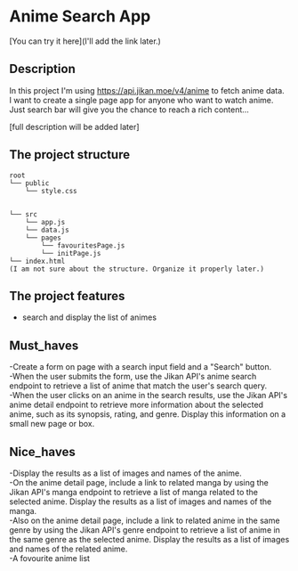 # Anime Search App

[You can try it here](I'll add the link later.)

## Description

In this project I'm using https://api.jikan.moe/v4/anime to fetch anime data.<br>
I want to create a single page app for anyone who want to watch anime.<br>
Just search bar will give you the chance to reach a rich content...

[full description will be added later]

## The project structure

```text
root
└── public
    └── style.css
    
    
└── src
    └── app.js    
    └── data.js
    └── pages
        └── favouritesPage.js
        └── initPage.js
└── index.html
(I am not sure about the structure. Organize it properly later.)
```
## The project features

- search and display the list of animes
 

## Must_haves 
-Create a form on  page with a search input field and a "Search" button.<br>
-When the user submits the form, use the Jikan API's anime search endpoint to retrieve a list of anime that match the user's search query.<br>
-When the user clicks on an anime in the search results, use the Jikan API's anime detail endpoint to retrieve more information about the selected anime, such as its     synopsis, rating, and genre. Display this information on a small new page or box.

## Nice_haves 
-Display the results as a list of images and names of the anime.<br>
-On the anime detail page, include a link to related manga by using the Jikan API's manga endpoint to retrieve a list of manga related to the selected anime. Display the results as a list of images and names of the manga.<br>
-Also on the anime detail page, include a link to related anime in the same genre by using the Jikan API's genre endpoint to retrieve a list of anime in the same genre as the selected anime. Display the results as a list of images and names of the related anime.<br>
-A fovourite anime list
